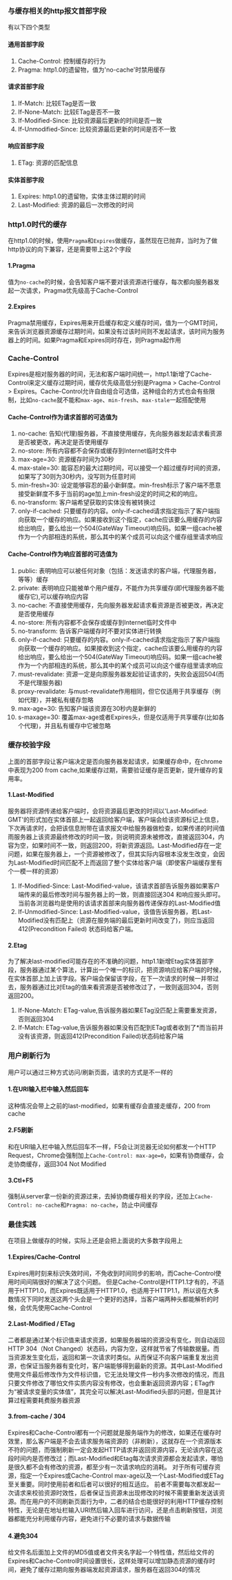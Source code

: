 ### 与缓存相关的http报文首部字段
有以下四个类型

#### 通用首部字段
1. Cache-Control: 控制缓存的行为
2. Pragma: http1.0的遗留物，值为'no-cache'时禁用缓存

#### 请求首部字段
1. If-Match: 比较ETag是否一致
2. If-None-Match: 比较ETag是否不一致
3. If-Modified-Since: 比较资源最后更新的时间是否一致
4. If-Unmodified-Since: 比较资源最后更新的时间是否不一致

#### 响应首部字段
1. ETag: 资源的匹配信息

#### 实体首部字段
1. Expires: http1.0的遗留物，实体主体过期的时间
2. Last-Modified: 资源的最后一次修改的时间

### http1.0时代的缓存
在http1.0的时候，使用`Pragma`和`Expires`做缓存，虽然现在已抛弃，当时为了做http协议的向下兼容，还是需要带上这2个字段

#### 1.Pragma
值为`no-cache`的时候，会告知客户端不要对该资源进行缓存，每次都向服务器发起一次请求，Pragma优先级高于Cache-Control

#### 2.Expires
Pragma禁用缓存，Expires用来开启缓存和定义缓存时间，值为一个GMT时间，来告诉浏览器资源缓存过期时间，如果没有过该时间则不发起请求，该时间为服务器上的时间。如果Pragma和Expires同时存在，则Pragma起作用

### Cache-Control
Expires是相对服务器的时间，无法和客户端时间统一，http1.1新增了Cache-Control来定义缓存过期时间，缓存优先级高低分别是Pragma > Cache-Control > Expires。Cache-Control允许自由组合可选值，这种组合的方式也会有些限制，比如`no-cache`就不能和`max-age`、`min-fresh`、`max-stale`一起搭配使用

#### Cache-Control作为请求首部的可选值为
1. no-cache: 告知(代理)服务器，不直接使用缓存，先向服务器发起请求看资源是否被更改，再决定是否使用缓存
2. no-store: 所有内容都不会保存或缓存到Internet临时文件中
3. max-age=30: 资源缓存时间为30秒
4. max-stale=30: 能容忍的最大过期时间，可以接受一个超过缓存时间的资源，如果写了30则为30秒内，没写则为任意时间
5. min-fresh=30: 设定能够容忍的最小新鲜度。min-fresh标示了客户端不愿意接受新鲜度不多于当前的age加上min-fresh设定的时间之和的响应。
6. no-transform: 客户端希望获取的实体没有被转换过
7. only-if-cached: 只要缓存的内容。only-if-cached请求指定指示了客户端指向获取一个缓存的响应。如果接收到这个指定，cache应该要么用缓存的内容给出响应，要么给出一个504(GateWay Timeout)响应码。如果一组cache被作为一个内部相连的系统，那么其中的某个成员可以向这个缓存组里请求响应

#### Cache-Control作为响应首部的可选值为
1. public: 表明响应可以被任何对象（包括：发送请求的客户端，代理服务器，等等）缓存
2. private: 表明响应只能被单个用户缓存，不能作为共享缓存(即代理服务器不能缓存它),可以缓存响应内容
3. no-cache: 不直接使用缓存，先向服务器发起请求看资源是否被更改，再决定是否使用缓存
4. no-store: 所有内容都不会保存或缓存到Internet临时文件中
5. no-transform: 告诉客户端缓存时不要对实体进行转换
6. only-if-cached: 只要缓存的内容。only-if-cached请求指定指示了客户端指向获取一个缓存的响应。如果接收到这个指定，cache应该要么用缓存的内容给出响应，要么给出一个504(GateWay Timeout)响应码。如果一组cache被作为一个内部相连的系统，那么其中的某个成员可以向这个缓存组里请求响应
7. must-revalidate: 资源一定是向原服务器发起验证请求的，失败会返回504(而不是代理服务器)
8. proxy-revalidate: 与must-revalidate作用相同，但它仅适用于共享缓存（例如代理），并被私有缓存忽略
9. max-age=30: 告知客户端该资源在30秒内是新鲜的
10. s-maxage=30: 覆盖max-age或者Expires头，但是仅适用于共享缓存(比如各个代理)，并且私有缓存中它被忽略

### 缓存校验字段
上面的首部字段让客户端决定是否向服务器发起请求，如果缓存命中，在chrome中表现为200 from cache,如果缓存过期，需要验证缓存是否更新，提升缓存的复用率。
#### 1.Last-Modified
服务器将资源传递给客户端时，会将资源最后更改的时间以'Last-Modified: GMT'的形式加在实体首部上一起返回给客户端，客户端会给该资源标记上信息，下次再请求时，会把该信息附带在请求报文中给服务器做检查，如果传递的时间值雨服务器上该资源最终修改的时间一致，则说明资源未被修改，直接返回304，内容为空，如果时间不一致，则返回200，将新资源返回。Last-Modified存在一定问题，如果在服务器上，一个资源被修改了，但其实际内容根本没发生改变，会因为Last-Modified时间匹配不上而返回了整个实体给客户端（即使客户端缓存里有个一模一样的资源）
1. If-Modified-Since: Last-Modified-value，该请求首部告诉服务器如果客户端传来的最后修改时间与服务器上的一致，则直接回送304 和响应报头即可。当前各浏览器均是使用的该请求首部来向服务器传递保存的Last-Modified值
2. If-Unmodified-Since: Last-Modified-value，该值告诉服务器，若Last-Modified没有匹配上（资源在服务端的最后更新时间改变了)，则应当返回412(Precondition Failed) 状态码给客户端。
#### 2.Etag
为了解决last-modified可能存在的不准确的问题，http1.1新增Etag实体首部字段，服务器通过某个算法，计算出一个唯一的标识，把资源响应给客户端的时候，在实体首部上加上该字段。客户端会保留该字段，在下一次请求的时候一并带过去，服务器通过比对Etag的值来看资源是否被修改过了，一致则返回304，否则返回200。
1. If-None-Match: ETag-value,告诉服务器如果ETag没匹配上需要重发资源，否则返回304
2. If-Match: ETag-value,告诉服务器如果没有匹配到ETag或者收到了*而当前并没有该资源，则返回412(Precondition Failed)状态码给客户端

### 用户刷新行为
用户可以通过三种方式访问/刷新页面，请求的方式是不一样的
#### 1.在URI输入栏中输入然后回车
这种情况会带上之前的last-modified，如果有缓存会直接走缓存，200 from cache
#### 2.F5刷新
和在URI输入栏中输入然后回车不一样，F5会让浏览器无论如何都发一个HTTP Request，Chrome会强制加上`Cache-Control: max-age=0`，如果有协商缓存，会走协商缓存，返回304 Not Modified
#### 3.Ctl+F5
强制从server拿一份新的资源过来，去掉协商缓存相关的字段，还加上`Cache-Control: no-cache`和`Pragma: no-cache`，防止中间缓存

### 最佳实践
在项目上做缓存的时候，实际上还是会把上面说的大多数字段用上
#### 1.Expires/Cache-Control
Expires用时刻来标识失效时间，不免收到时间同步的影响，而Cache-Control使用时间间隔很好的解决了这个问题。 但是Cache-Control是HTTP1.1才有的，不适用于HTTP1.0，而Expires既适用于HTTP1.0，也适用于HTTP1.1，所以说在大多数情况下同时发送这两个头会是一个更好的选择，当客户端两种头都能解析的时候，会优先使用Cache-Control
#### 2.Last-Modified / ETag
二者都是通过某个标识值来请求资源，如果服务器端的资源没有变化，则自动返回HTTP 304（Not Changed）状态码，内容为空，这样就节省了传输数据量。而当资源发生变化后，返回和第一次请求时类似。从而保证不向客户端重复发出资源，也保证当服务器有变化时，客户端能够得到最新的资源。其中Last-Modified使用文件最后修改作为文件标识值，它无法处理文件一秒内多次修改的情况，而且只要文件修改了哪怕文件实质内容没有修改，也会重新返回资源内容；ETag作为“被请求变量的实体值”，其完全可以解决Last-Modified头部的问题，但是其计算过程需要耗费服务器资源
#### 3.from-cache / 304
Expires和Cache-Control都有一个问题就是服务端作为的修改，如果还在缓存时效里，那么客户端是不会去请求服务端资源的（非刷新），这就存在一个资源版本不符的问题，而强制刷新一定会发起HTTP请求并返回资源内容，无论该内容在这段时间内是否修改过；而Last-Modified和Etag每次请求资源都会发起请求，哪怕是很久都不会有修改的资源，都至少有一次请求响应的消耗。
对于所有可缓存资源，指定一个Expires或Cache-Control max-age以及一个Last-Modified或ETag至关重要。同时使用前者和后者可以很好的相互适应。
前者不需要每次都发起一次请求来校验资源时效性，后者保证当资源未出现修改的时候不需要重新发送该资源。而在用户的不同刷新页面行为中，二者的结合也能很好的利用HTTP缓存控制特性，无论是在地址栏输入URI然后输入回车进行访问，还是点击刷新按钮，浏览器都能充分利用缓存内容，避免进行不必要的请求与数据传输
#### 4.避免304
给文件名后面加上文件的MD5值或者文件夹名字起一个特性值，然后给文件的Expires和Cache-Control时间设置很长，这样处理可以增加静态资源的缓存时间，避免了缓存过期向服务器端发起资源请求，服务器在返回304的情况